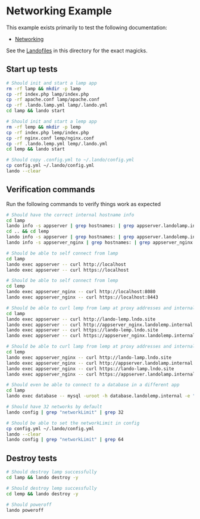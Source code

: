 # Networking Example

This example exists primarily to test the following documentation:

* [Networking](https://docs.devwithlando.io/config/networking.html)

See the [Landofiles](https://docs.devwithlando.io/config/lando.html) in this directory for the exact magicks.

## Start up tests

```bash
# Should init and start a lamp app
rm -rf lamp && mkdir -p lamp
cp -rf index.php lamp/index.php
cp -rf apache.conf lamp/apache.conf
cp -rf .lando.lamp.yml lamp/.lando.yml
cd lamp && lando start

# Should init and start a lemp app
rm -rf lemp && mkdir -p lemp
cp -rf index.php lemp/index.php
cp -rf nginx.conf lemp/nginx.conf
cp -rf .lando.lemp.yml lemp/.lando.yml
cd lemp && lando start

# Should copy .config.yml to ~/.lando/config.yml
cp config.yml ~/.lando/config.yml
lando --clear
```

## Verification commands

Run the following commands to verify things work as expected

```bash
# Should have the correct internal hostname info
cd lamp
lando info -s appserver | grep hostnames: | grep appserver.landolamp.internal
cd .. && cd lemp
lando info -s appserver | grep hostnames: | grep appserver.landolemp.internal
lando info -s appserver_nginx | grep hostnames: | grep appserver_nginx.landolemp.internal

# Should be able to self connect from lamp
cd lamp
lando exec appserver -- curl http://localhost
lando exec appserver -- curl https://localhost

# Should be able to self connect from lemp
cd lemp
lando exec appserver_nginx -- curl http://localhost:8080
lando exec appserver_nginx -- curl https://localhost:8443

# Should be able to curl lemp from lamp at proxy addresses and internal hostnames
cd lamp
lando exec appserver -- curl http://lando-lemp.lndo.site
lando exec appserver -- curl http://appserver_nginx.landolemp.internal:8080
lando exec appserver -- curl https://lando-lemp.lndo.site
lando exec appserver -- curl https://appserver_nginx.landolemp.internal:8443

# Should be able to curl lamp from lemp at proxy addresses and internal hostname
cd lemp
lando exec appserver_nginx -- curl http://lando-lamp.lndo.site
lando exec appserver_nginx -- curl http://appserver.landolamp.internal
lando exec appserver_nginx -- curl https://lando-lamp.lndo.site
lando exec appserver_nginx -- curl https://appserver.landolamp.internal

# Should even be able to connect to a database in a different app
cd lamp
lando exec database -- mysql -uroot -h database.landolemp.internal -e "quit"

# Should have 32 networks by default
lando config | grep "networkLimit" | grep 32

# Should be able to set the networkLimit in config
cp config.yml ~/.lando/config.yml
lando --clear
lando config | grep "networkLimit" | grep 64
```

## Destroy tests

```bash
# Should destroy lamp successfully
cd lamp && lando destroy -y

# Should destroy lemp successfully
cd lemp && lando destroy -y

# Should poweroff
lando poweroff
```
